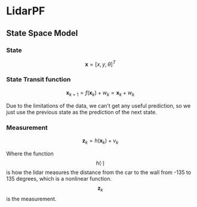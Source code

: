 # LidarPF
## State Space Model
### State
$$\mathbf{x}=[x,y,\theta]^T$$
### State Transit function
$$\mathbf{x}_{k+1}=f(\mathbf{x}_k)+w_k=\mathbf{x}_k+w_k$$

Due to the limitations of the data, we can't get any useful prediction, so we just use the previous state as the prediction of the next state.
### Measurement
$$\mathbf{z}_k=h(\mathbf{x}_k)+v_k$$

Where the function $$h(\cdot)$$ is how the lidar measures the distance from the car to the wall from -135 to 135 degrees, which is a nonlinear function. $$\mathbf{z}_k$$ is the measurement.
